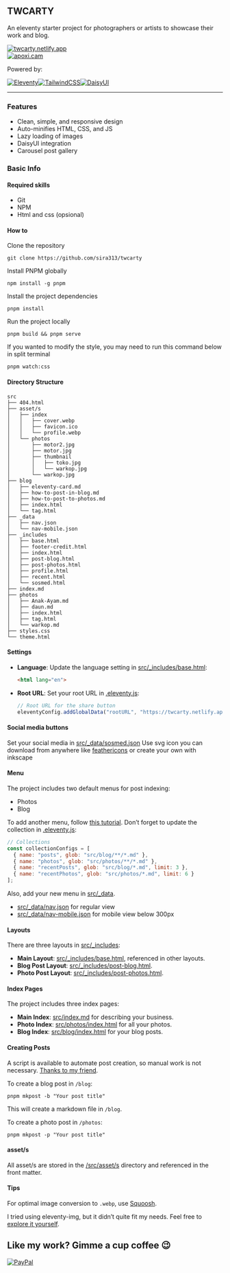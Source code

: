 ## TWCARTY
An eleventy starter project for photographers or artists to showcase their work and blog.

[![twcarty.netlify.app](https://img.shields.io/badge/LIVE-twcarty.netlify.app-blue?style=for-the-badge)](https://twcarty.netlify.app/)  
[![apoxi.cam](https://img.shields.io/badge/SAMPLE-apoxi.cam-blue?style=for-the-badge)](https://apoxi.cam/)

Powered by:

[![Eleventy](https://img.shields.io/badge/Eleventy-000000?style=for-the-badge&logo=eleventy&logoColor=white)](https://www.11ty.dev/)[![TailwindCSS](https://img.shields.io/badge/tailwindcss-%2338B2AC.svg?style=for-the-badge&logo=tailwind-css&logoColor=white)](https://tailwindcss.com/)[![DaisyUI](https://img.shields.io/badge/daisyui-5A0EF8?style=for-the-badge&logo=daisyui&logoColor=white)](https://daisyui.com/)

---

### Features
- Clean, simple, and responsive design
- Auto-minifies HTML, CSS, and JS
- Lazy loading of images
- DaisyUI integration
- Carousel post gallery

### Basic Info

#### Required skills

- Git
- NPM
- Html and css (opsional)

#### How to

Clone the repository
```
git clone https://github.com/sira313/twcarty
```
Install PNPM globally
```
npm install -g pnpm
```
Install the project dependencies
```
pnpm install
```
Run the project locally
```
pnpm build && pnpm serve
```
If you wanted to modify the style, you may need to run this command below in split terminal
```
pnpm watch:css
```

#### Directory Structure
```
src
├── 404.html
├── asset/s
│   ├── index
│   │   ├── cover.webp
│   │   ├── favicon.ico
│   │   └── profile.webp
│   └── photos
│       ├── motor2.jpg
│       ├── motor.jpg
│       ├── thumbnail
│       │   ├── toko.jpg
│       │   └── warkop.jpg
│       └── warkop.jpg
├── blog
│   ├── eleventy-card.md
│   ├── how-to-post-in-blog.md
│   ├── how-to-post-to-photos.md
│   ├── index.html
│   └── tag.html
├── _data
│   ├── nav.json
│   └── nav-mobile.json
├── _includes
│   ├── base.html
│   ├── footer-credit.html
│   ├── index.html
│   ├── post-blog.html
│   ├── post-photos.html
│   ├── profile.html
│   ├── recent.html
│   └── sosmed.html
├── index.md
├── photos
│   ├── Anak-Ayam.md
│   ├── daun.md
│   ├── index.html
│   ├── tag.html
│   └── warkop.md
├── styles.css
└── theme.html
```

#### Settings
- **Language**: Update the language setting in [src/_includes/base.html](https://github.com/sira313/TWCARTY/blob/main/src/_includes/base.html#L3):
  ```html
  <html lang="en">
  ```
- **Root URL**: Set your root URL in [.eleventy.js](https://github.com/sira313/TWCARTY/blob/main/.eleventy.js#L19):
  ```javascript
  // Root URL for the share button
  eleventyConfig.addGlobalData("rootURL", "https://twcarty.netlify.app");
  ```

#### Social media buttons
Set your social media in [src/_data/sosmed.json](src/_data/sosmed.json)
Use svg icon you can download from anywhere like [feathericons](https://feathericons.com
) or create your own with inkscape

#### Menu
The project includes two default menus for post indexing:
- Photos
- Blog

To add another menu, follow [this tutorial](https://www.youtube.com/watch?v=kzf9A9tkkl4). Don’t forget to update the collection in [.eleventy.js](https://github.com/sira313/TWCARTY/blob/main/.eleventy.js#L26-L27):
```javascript
// Collections
const collectionConfigs = [
  { name: "posts", glob: "src/blog/**/*.md" },
  { name: "photos", glob: "src/photos/**/*.md" },
  { name: "recentPosts", glob: "src/blog/*.md", limit: 3 },
  { name: "recentPhotos", glob: "src/photos/*.md", limit: 6 }
];
```
Also, add your new menu in [src/_data](/src/_data/).
- [src/_data/nav.json](src/_data/nav.json) for regular view
- [src/_data/nav-mobile.json](src/_data/nav-mobile.json) for mobile view below 300px

#### Layouts
There are three layouts in [src/_includes](/src/_includes/):
- **Main Layout**: [src/_includes/base.html](/src/_includes/base.html), referenced in other layouts.
- **Blog Post Layout**: [src/_includes/post-blog.html](/src/_includes/post-blog.html).
- **Photo Post Layout**: [src/_includes/post-photos.html](/src/_includes/post-photos.html).

#### Index Pages
The project includes three index pages:
- **Main Index**: [src/index.md](/src/index.md) for describing your business.
- **Photo Index**: [src/photos/index.html](/src/photos/index.html) for all your photos.
- **Blog Index**: [src/blog/index.html](/src/blog/index.html) for your blog posts.

#### Creating Posts
A script is available to automate post creation, so manual work is not necessary. [Thanks to my friend](https://github.com/mustofa-id).

To create a blog post in `/blog`:
```
pnpm mkpost -b "Your post title"
```
This will create a markdown file in `/blog`.

To create a photo post in `/photos`:
```
pnpm mkpost -p "Your post title"
```

#### asset/s
All asset/s are stored in the [/src/asset/s](/src/asset/) directory and referenced in the front matter.

#### Tips
For optimal image conversion to `.webp`, use [Squoosh](https://squoosh.app/).

I tried using eleventy-img, but it didn’t quite fit my needs. Feel free to [explore it yourself](https://www.11ty.dev/docs/plugins/image/).

## Like my work? Gimme a cup coffee 😉
[![PayPal](https://img.shields.io/badge/PayPal-00457C?style=for-the-badge&logo=paypal&logoColor=white)](https://paypal.me/aflasio) 

